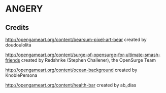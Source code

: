 # ANGERY

## Credits

http://opengameart.org/content/bearsum-pixel-art-bear created by doudoulolita

http://opengameart.org/content/surge-of-opensurge-for-ultimate-smash-friends created by Redshrike (Stephen Challener), the OpenSurge Team

http://opengameart.org/content/ocean-background created by KnoblePersona

http://opengameart.org/content/health-bar created by ab_dias
